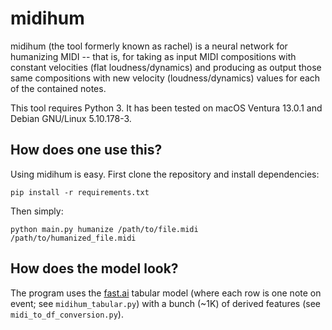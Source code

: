 # midihum

midihum (the tool formerly known as rachel) is a neural network for humanizing MIDI -- that is, for taking as input MIDI compositions with constant velocities (flat loudness/dynamics) and producing as output those same compositions with new velocity (loudness/dynamics) values for each of the contained notes.

This tool requires Python 3. It has been tested on macOS Ventura 13.0.1 and Debian GNU/Linux 5.10.178-3.

## How does one use this?

Using midihum is easy. First clone the repository and install dependencies:

```shell
pip install -r requirements.txt
```

Then simply:

```shell
python main.py humanize /path/to/file.midi /path/to/humanized_file.midi
```

## How does the model look?

The program uses the [fast.ai](https://www.fast.ai/) tabular model (where each row is one note on event; see `midihum_tabular.py`) with a bunch (~1K) of derived features (see `midi_to_df_conversion.py`).

